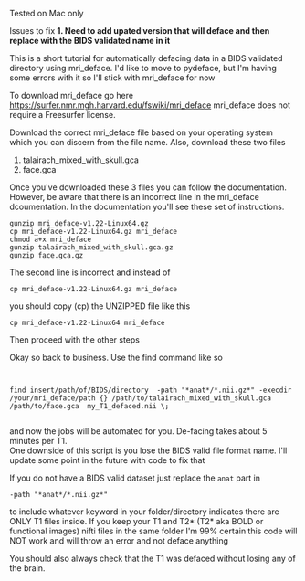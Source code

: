 Tested on Mac only

Issues to fix 
<b> 1. Need to add upated version that will deface and then replace with the BIDS validated name in it </b>


This is a short tutorial for automatically defacing data in a BIDS validated directory using mri_deface. 
I'd like to move to pydeface, but I'm having some errors with it so I'll stick with mri_deface for now

To download mri_deface go here https://surfer.nmr.mgh.harvard.edu/fswiki/mri_deface
mri_deface does not require a Freesurfer license. 

Download the correct mri_deface file based on your operating system which you can discern from the file name. Also, download these two files 
1. talairach_mixed_with_skull.gca 
2. face.gca 

Once you've downloaded these 3 files you can follow the documentation. However, be aware that there is an incorrect line in the mri_deface dcoumentation. In the documentation you'll see these set of instructions. 

```
gunzip mri_deface-v1.22-Linux64.gz
cp mri_deface-v1.22-Linux64.gz mri_deface
chmod a+x mri_deface
gunzip talairach_mixed_with_skull.gca.gz
gunzip face.gca.gz

```

The second line is incorrect and instead of 

```
cp mri_deface-v1.22-Linux64.gz mri_deface

```
you should copy (cp) the UNZIPPED file like this 

```
cp mri_deface-v1.22-Linux64 mri_deface
```


Then proceed with the other steps



Okay so back to business. 
Use the find command like so 

```


find insert/path/of/BIDS/directory  -path "*anat*/*.nii.gz*" -execdir /your/mri_deface/path {} /path/to/talairach_mixed_with_skull.gca /path/to/face.gca  my_T1_defaced.nii \;


```

and now the jobs will be automated for you. De-facing takes about 5 minutes per T1.   
One downside of this script is you lose the BIDS valid file format name. I'll update some point in the future with code to fix that



If you do not have a BIDS valid dataset just replace the `anat` part in 

```
-path "*anat*/*.nii.gz*"
```

to include whatever keyword in your folder/directory indicates there are ONLY T1 files inside. If you keep your T1 and T2* (T2* aka BOLD or functional images) nifti files in the same folder I'm 99% certain this code will NOT work and will throw an error and not deface anything 


You should also always check that the T1 was defaced without losing any of the brain.
